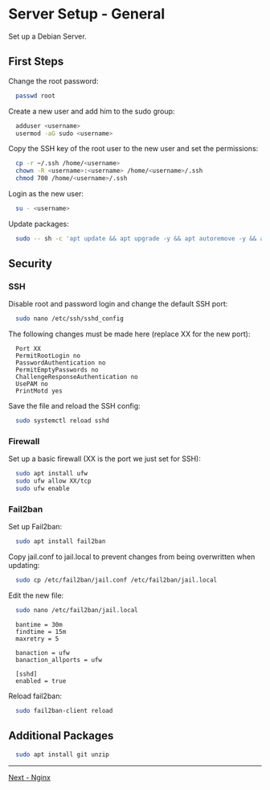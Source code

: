 # Server Setup - General

Set up a Debian Server.

## First Steps

Change the root password:

```bash
  passwd root
```

Create a new user and add him to the sudo group:

```bash
  adduser <username>
  usermod -aG sudo <username>
```

Copy the SSH key of the root user to the new user and set the permissions:

```bash
  cp -r ~/.ssh /home/<username>
  chown -R <username>:<username> /home/<username>/.ssh
  chmod 700 /home/<username>/.ssh
```

Login as the new user:

```bash
  su - <username>
```

Update packages:

```bash
  sudo -- sh -c 'apt update && apt upgrade -y && apt autoremove -y && apt autoclean -y'
```

## Security

### SSH

Disable root and password login and change the default SSH port:

```bash
  sudo nano /etc/ssh/sshd_config
```

The following changes must be made here (replace XX for the new port):

```plaintext
  Port XX
  PermitRootLogin no
  PasswordAuthentication no
  PermitEmptyPasswords no
  ChallengeResponseAuthentication no
  UsePAM no
  PrintMotd yes
```

Save the file and reload the SSH config:

```bash
  sudo systemctl reload sshd
```

### Firewall

Set up a basic firewall (XX is the port we just set for SSH):

```bash
  sudo apt install ufw
  sudo ufw allow XX/tcp
  sudo ufw enable
```

### Fail2ban

Set up Fail2ban:

```bash
  sudo apt install fail2ban
```

Copy jail.conf to jail.local to prevent changes from being overwritten when updating:

```bash
  sudo cp /etc/fail2ban/jail.conf /etc/fail2ban/jail.local
```

Edit the new file:

```bash
  sudo nano /etc/fail2ban/jail.local
```

```plaintext
  bantime = 30m
  findtime = 15m
  maxretry = 5

  banaction = ufw
  banaction_allports = ufw

  [sshd]
  enabled = true
```

Reload fail2ban:

```bash
  sudo fail2ban-client reload
```

## Additional Packages

```bash
  sudo apt install git unzip
```


---


[Next - Nginx](02-nginx.md)
